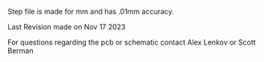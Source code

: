 Step file is made for mm and has .01mm accuracy.

Last Revision made on Nov 17 2023

For questions regarding the pcb or schematic contact Alex Lenkov or Scott Berman